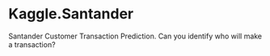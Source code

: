 # Kaggle.Santander
Santander Customer Transaction Prediction. Can you identify who will make a transaction?
